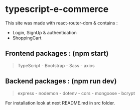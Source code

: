 # typescript-e-commerce

This site was made with react-router-dom & contains :

- Login, SignUp &amp; authentication
- ShoppingCart


## Frontend packages : (npm start)

> TypeScript - Bootstrap - Sass - axios

## Backend packages : (npm run dev)

> express - nodemon - dotenv - cors - mongoose - bcrypt


For installation look at next README.md in src folder.
